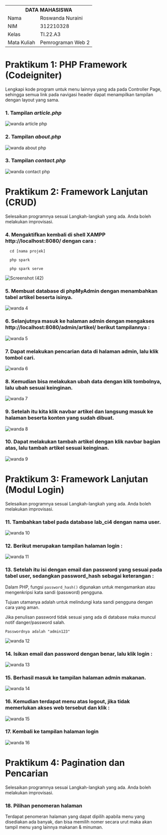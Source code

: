 <table>
  <tr>
    <th colspan="2">DATA MAHASISWA</th>
  </tr>
  <tr>
    <td>Nama</td>
    <td>Roswanda Nuraini</td>
  </tr>
  <tr>
    <td>NIM</td>
    <td>312210328</td>
  </tr>
  <tr>
    <td>Kelas</td>
    <td>TI.22.A3</td>
  </tr>
  <tr>
    <td>Mata Kuliah</td>
    <td>Pemrograman Web 2</td>
  </tr>
</table>

# Praktikum 1: PHP Framework (Codeigniter)

Lengkapi kode program untuk menu lainnya yang ada pada Controller Page, sehingga semua link pada navigasi header dapat menampilkan tampilan dengan layout yang sama.

### 1. Tampilan <i>article.php</i>

![wanda article php](https://github.com/roswanda11/lab7web-php-ci/assets/115516632/bc870d0b-4209-4150-b012-e68685dd2e1d)

### 2. Tampilan <i>about.php</i>

![wanda about php](https://github.com/roswanda11/lab7web-php-ci/assets/115516632/68310462-7e1f-4694-bf75-6e5b7116de23)

### 3. Tampilan <i>contact.php</i>

![wanda contact php](https://github.com/roswanda11/lab7web-php-ci/assets/115516632/48e8ba8e-3588-4c09-a06d-2a0946ebcc7d)

# Praktikum 2: Framework Lanjutan (CRUD)

Selesaikan programnya sesuai Langkah-langkah yang ada. Anda boleh melakukan improvisasi.

### 4. Mengaktifkan kembali di shell XAMPP http://localhost:8080/ dengan cara :

      cd [nama projek]
      
      php spark
      
      php spark serve

![Screenshot (42)](https://github.com/roswanda11/lab7web-php-ci/assets/115516632/a5abfbec-0fe4-47b6-8284-34e043cd749a)

### 5. Membuat database di phpMyAdmin dengan menambahkan tabel artikel beserta isinya.

![wanda 4](https://github.com/roswanda11/lab7web-php-ci/assets/115516632/8c0c2e52-a079-4400-bfb7-027517e0fb78)

### 6. Selanjutnya masuk ke halaman admin dengan mengakses http://localhost:8080/admin/artikel/ berikut tampilannya :

![wanda 5](https://github.com/roswanda11/lab7web-php-ci/assets/115516632/8fa05a3e-da69-4b3a-ad6c-493f6a530720)

### 7. Dapat melakukan pencarian data di halaman admin, lalu klik tombol cari.

![wanda 6](https://github.com/roswanda11/lab7web-php-ci/assets/115516632/5085ec47-7ae2-497a-800a-c33ec19a1385)

### 8. Kemudian bisa melakukan ubah data dengan klik tombolnya, lalu ubah sesuai keinginan.

![wanda 7](https://github.com/roswanda11/lab7web-php-ci/assets/115516632/08acc198-906e-4eb7-a8cd-6f2d2365110e)

### 9. Setelah itu kita klik navbar artikel dan langsung masuk ke halaman beserta konten yang sudah dibuat.

![wanda 8](https://github.com/roswanda11/lab7web-php-ci/assets/115516632/68fbd095-4bc4-4c8a-a821-0e5490054210)

### 10. Dapat melakukan tambah artikel dengan klik navbar bagian atas, lalu tambah artikel sesuai keinginan.

![wanda 9](https://github.com/roswanda11/lab7web-php-ci/assets/115516632/ef542059-a864-4872-ae79-6048d6c55008)

# Praktikum 3: Framework Lanjutan (Modul Login)

Selesaikan programnya sesuai Langkah-langkah yang ada. Anda boleh melakukan improvisasi.

### 11. Tambahkan tabel pada database lab_ci4 dengan nama user.

![wanda 10](https://github.com/roswanda11/lab7web-php-ci/assets/115516632/0540d5bd-a96a-49d1-b89f-9f30940d84e1)

### 12. Berikut merupakan tampilan halaman login :

![wanda 11](https://github.com/roswanda11/lab7web-php-ci/assets/115516632/10913446-be38-418b-8270-7f0cc16fa81a)

### 13. Setelah itu isi dengan email dan password yang sesuai pada tabel user, sedangkan password_hash sebagai keterangan :

Dalam PHP, fungsi ```password_hash()``` digunakan untuk mengamankan atau mengenkripsi kata sandi (password) pengguna.

Tujuan utamanya adalah untuk melindungi kata sandi pengguna dengan cara yang aman.

Jika penulisan password tidak sesuai yang ada di database maka muncul notif danger/password salah.

```Passwordnya adalah "admin123"```

![wanda 12](https://github.com/roswanda11/lab7web-php-ci/assets/115516632/8fd1d130-7b96-4983-b71b-7b4db582a989)

### 14. Isikan email dan password dengan benar, lalu klik login :

![wanda 13](https://github.com/roswanda11/lab7web-php-ci/assets/115516632/7d8f89d5-0f2a-431b-acdc-48af86788019)

### 15. Berhasil masuk ke tampilan halaman admin makanan.

![wanda 14](https://github.com/roswanda11/lab7web-php-ci/assets/115516632/9962d13c-d834-4704-9028-e679939c443e)

### 16. Kemudian terdapat menu atas logout, jika tidak memerlukan akses web tersebut dan klik :

![wanda 15](https://github.com/roswanda11/lab7web-php-ci/assets/115516632/60d5df8a-d71b-438b-8d50-17b91f1c0a41)

### 17. Kembali ke tampilan halaman login

![wanda 16](https://github.com/roswanda11/lab7web-php-ci/assets/115516632/cd278e6a-db42-43e6-8730-cc7f8c02b4a7)

# Praktikum 4: Pagination dan Pencarian

Selesaikan programnya sesuai Langkah-langkah yang ada. Anda boleh melakukan improvisasi.

### 18. Pilihan penomeran halaman

Terdapat penomeran halaman yang dapat dipilih apabila menu yang disediakan ada banyak, dan bisa memilih nomer secara urut maka akan tampil menu yang lainnya makanan & minuman.























